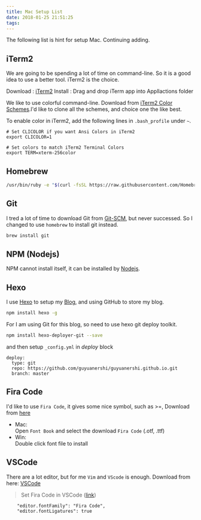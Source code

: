 ```yaml
---
title: Mac Setup List
date: 2018-01-25 21:51:25
tags:
---
```

The following list is hint for setup Mac. Continuing adding.

<!-- more -->
## iTerm2
We are going to be spending a lot of time on command-line. So it is a good idea to use a better tool. iTerm2 is the choice.

Download : [iTerm2](http://www.iterm2.com)
Install  : Drag and drop iTerm app into Appllactions folder

We like to use colorful command-line. Download from [iTerm2 Color Schemes](https://github.com/mbadolato/iTerm2-Color-Schemes/tree/master/schemes).I'd like to clone all the schemes, and choice one the like best.

To enable color in iTerm2, add the following lines in `.bash_profile` under `~`.
```
# Set CLICOLOR if you want Ansi Colors in iTerm2
export CLICOLOR=1

# Set colors to match iTerm2 Terminal Colors
export TERM=xterm-256color
```

## Homebrew
```bash
/usr/bin/ruby -e "$(curl -fsSL https://raw.githubusercontent.com/Homebrew/install/master/install)"
```

## Git
I tred a lot of time to download Git from [Git-SCM](https://git-scm.com/downloads), but never successed. So I changed to use `homebrew` to install git instead.
```bash
brew install git
```

## NPM (Nodejs)
NPM cannot install itself, it can be installed by [Nodejs](https://nodejs.org/en/).

## Hexo
I use [Hexo](https://hexo.io/) to setup my [Blog](http://gu-yuan.top), and using GitHub to store my blog.
```bash
npm install hexo -g
```
For I am using Git for this blog, so need to use hexo git deploy toolkit.
```bash
npm install hexo-deployer-git --save
```
and then setup `_config.yml` in *deploy* block
```
deploy:
  type: git
  repo: https://github.com/guyuanershi/guyuanershi.github.io.git
  branch: master
```

## Fira Code
I'd like to use `Fira Code`, it gives some nice symbol, such as >=,
Download from [here](https://github.com/tonsky/FiraCode)

* Mac:  
Open `Font Book` and select the download `Fira Code` (.otf, .ttf)
* Win:  
Double click font file to install

## VSCode
There are a lot editor, but for me `Vim` and `VScode` is enough.
Download from here: [VSCode](https://code.visualstudio.com/)

>Set Fira Code in VSCode ([link](https://github.com/tonsky/FiraCode/wiki/VS-Code-Instructions))
```
    "editor.fontFamily": "Fira Code",
    "editor.fontLigatures": true
```